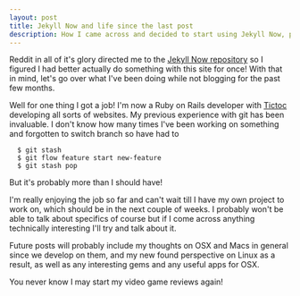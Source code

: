 ```yaml
---
layout: post
title: Jekyll Now and life since the last post
description: How I came across and decided to start using Jekyll Now, plus future plans
---
```


Reddit in all of it's glory directed me to the [Jekyll Now repository](https://github.com/barryclark/jekyll-now) so I figured I had better actually do something with this site for once! With that in mind, let's go over what I've been doing while not blogging for the past few months.

Well for one thing I got a job! I'm now a Ruby on Rails developer with [Tictoc](http://www.tictocfamily.com) developing all sorts of websites. My previous experience with git has been invaluable. I don't know how many times I've been working on something and forgotten to switch branch so have had to 

~~~
  $ git stash
  $ git flow feature start new-feature
  $ git stash pop
~~~

But it's probably more than I should have!

I'm really enjoying the job so far and can't wait till I have my own project to work on, which should be in the next couple of weeks. I probably won't be able to talk about specifics of course but if I come across anything technically interesting I'll try and talk about it.

Future posts will probably include my thoughts on OSX and Macs in general since we develop on them, and my new found perspective on Linux as a result, as well as any interesting gems and any useful apps for OSX.

You never know I may start my video game reviews again!

